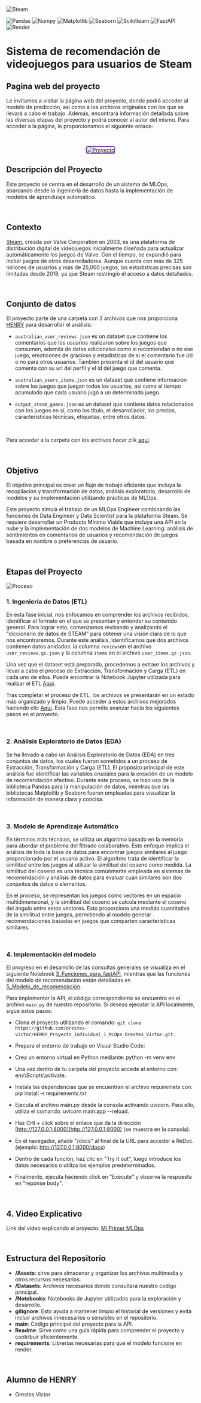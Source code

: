 ![Steam](Assets/Steam.png)
<br />


   
![Pandas](https://img.shields.io/badge/-Pandas-333333?style=flat&logo=pandas)
![Numpy](https://img.shields.io/badge/-Numpy-333333?style=flat&logo=numpy)
![Matplotlib](https://img.shields.io/badge/-Matplotlib-333333?style=flat&logo=matplotlib)
![Seaborn](https://img.shields.io/badge/-Seaborn-333333?style=flat&logo=seaborn)
![Scikitlearn](https://img.shields.io/badge/-Scikitlearn-333333?style=flat&logo=scikitlearn)
![FastAPI](https://img.shields.io/badge/-FastAPI-333333?style=flat&logo=fastapi)
![Render](https://img.shields.io/badge/-Render-333333?style=flat&logo=render)
<br />


# Sistema de recomendación de videojuegos para usuarios de Steam

## Pagina web del proyecto

Le invitamos a visitar la página web del proyecto, donde podrá acceder al modelo de predicción, así como a los archivos originales con los que se llevará a cabo el trabajo. Además, encontrará información detallada sobre las diversas etapas del proyecto y podrá conocer al autor del mismo. Para acceder a la página, le proporcionamos el siguiente enlace:

<br/>

<p align="center">
  <a href="https://orestesvictor.wixsite.com/henrylabs" target="_blank">
    <img src="https://img.shields.io/badge/Proyecto-%23000000.svg?&style=for-the-badge&logoColor=white&color=4B0082&labelColor=000000&logoWidth=20" alt="Proyecto" style="border: 2px solid #8A2BE2; border-radius: 5px;">
  </a>
</p>




## Descripción del Proyecto

Este proyecto se centra en el desarrollo de un sistema de MLOps, abarcando desde la ingeniería de datos hasta la implementación de modelos de aprendizaje automático.

<br/>

## Contexto

[Steam](https://store.steampowered.com/?l=spanish), creada por Valve Corporation en 2003, es una plataforma de distribución digital de videojuegos inicialmente diseñada para actualizar automáticamente los juegos de Valve. Con el tiempo, se expandió para incluir juegos de otros desarrolladores. Aunque cuenta con más de 325 millones de usuarios y más de 25,000 juegos, las estadísticas precisas son limitadas desde 2018, ya que Steam restringió el acceso a datos detallados.

<br/>

## Conjunto de datos

El proyecto parte de una carpeta con 3 archivos  que nos proporciona [HENRY](https://www.soyhenry.com/) para desarrollar el análisis:

* `australian_user_reviews.json` es un dataset que contiene los comentarios que los usuarios realizaron sobre los juegos que consumen, además de datos adicionales como si recomiendan o no ese juego, emoticones de gracioso y estadísticas de si el comentario fue útil o no para otros usuarios. También presenta el id del usuario que comenta con su url del perfil y el id del juego que comenta.

* `australian_users_items.json` es un dataset que contiene información sobre los juegos que juegan todos los usuarios, así como el tiempo acumulado que cada usuario jugó a un determinado juego.

* `output_steam_games.json` es un dataset que contiene datos relacionados con los juegos en sí, como los título, el desarrollador, los precios, características técnicas, etiquetas, entre otros datos.
<br/>

Para acceder a la carpeta con los archivos hacer clik [aqui](https://drive.google.com/drive/folders/1HqBG2-sUkz_R3h1dZU5F2uAzpRn7BSpj).

<br/>


## Objetivo

El objetivo principal es crear un flujo de trabajo eficiente que incluya la recopilación y transformación de datos, análisis exploratorio, desarrollo de modelos y su implementación utilizando prácticas de MLOps. <p/>

Este proyecto simula el trabajo de un MLOps Engineer combinando las funciones de Data Engineer y Data Scientist para la plataforma Steam. Se requiere desarrollar un Producto Mínimo Viable que incluya una API en la nube y la implementación de dos modelos de Machine Learning: análisis de sentimientos en comentarios de usuarios y recomendación de juegos basada en nombre o preferencias de usuario.

<br/>

## Etapas del Proyecto


![Proceso](Assets/Procesos_MLOps.png)
<br />

### 1. Ingeniería de Datos (ETL)
En esta fase inicial, nos enfocamos en comprender los archivos recibidos, identificar el formato en el que se presentan y entender su contenido general. Para lograr esto, comenzamos revisando y analizando el "diccionario de datos de STEAM" para obtener una visión clara de lo que nos encontraremos. Durante este análisis, identificamos que dos archivos contienen datos anidados: la columna `reviews`en el archivo `user_reviews.gz.json` y la columna `items` en el archivo `user_items.gz.json`.

Una vez que el dataset está preparado, procedemos a extraer los archivos y llevar a cabo el proceso de Extracción, Transformación y Carga (ETL) en cada uno de ellos. Puede encontrar la Notebook Jupyter utilizada para realizar el ETL [Aqui](https://colab.research.google.com/drive/1wpoG_OeerKu2RNRqlkmaiyt9TrYebUN9?usp=drive_link).

Tras completar el proceso de ETL, los archivos se presentarán en un estado más organizado y limpio. Puede acceder a estos archivos mejorados haciendo clic [Aqui](https://drive.google.com/drive/folders/1qvEJ80g96ZBjeuiH_M_Nv5Mnr_GACZ0t?usp=drive_link). Esta fase nos permite avanzar hacia los siguientes pasos en el proyecto.

<br />

### 2. Análisis Exploratorio de Datos (EDA)
Se ha llevado a cabo un Análisis Exploratorio de Datos (EDA) en tres conjuntos de datos, los cuales fueron sometidos a un proceso de Extracción, Transformación y Carga (ETL). El propósito principal de este análisis fue identificar las variables cruciales para la creación de un modelo de recomendación efectivo. Durante este proceso, se hizo uso de la biblioteca Pandas para la manipulación de datos, mientras que las bibliotecas Matplotlib y Seaborn fueron empleadas para visualizar la información de manera clara y concisa.

<br />


### 3. Modelo de Aprendizaje Automático
En términos más técnicos, se utiliza un algoritmo basado en la memoria para abordar el problema del filtrado colaborativo. Este enfoque implica el análisis de toda la base de datos para encontrar juegos similares al juego proporcionado por el usuario activo. El algoritmo trata de identificar la similitud entre los juegos al utilizar la similitud del coseno como medida. La similitud del coseno es una técnica comúnmente empleada en sistemas de recomendación y análisis de datos para evaluar cuán similares son dos conjuntos de datos o elementos.

En el proceso, se representan los juegos como vectores en un espacio multidimensional, y la similitud del coseno se calcula mediante el coseno del ángulo entre estos vectores. Esto proporciona una medida cuantitativa de la similitud entre juegos, permitiendo al modelo generar recomendaciones basadas en juegos que comparten características similares.

<br />


### 4. Implementación del modelo
El progreso en el desarrollo de las consultas generales se visualiza en el siguiente Notebook [3_Funciones_para_fastAPI](https://colab.research.google.com/drive/1yUsLQ8KTOljGb2sF0GZGaSlYyWsSntkG?usp=drive_link), mientras que las funciones del modelo de recomendación están detalladas en [5_Modelo_de_recomendación](https://colab.research.google.com/drive/1PJsL7z7FPH19FrA7mg4ncRF1FIbpkci4?usp=drive_link).


Para implementar la API, el código correspondiente se encuentra en el archivo `main.py` de nuestro repositorio. Si deseas ejecutar la API localmente, sigue estos pasos:

* Clona el proyecto utilizando el comando: `git clone https://github.com/orestes-victor/HENRY_Proyecto_Individual_1_MLOps_Orestes_Victor.git`. 

* Prepara el entorno de trabajo en Visual Studio Code:

* Crea un entorno virtual en Python mediante: python -m venv env

* Una vez dentro de tu carpeta del proyecto accede al entorno con: env\Scripts\activate.

* Instala las dependencias que se encuentran el archivo requiremets con: pip install -r requirements.txt

* Ejecuta el archivo main.py desde la consola activando uvicorn. Para ello, utiliza el comando: uvicorn main:app --reload.

* Haz Crtl + click sobre el enlace que da la dirección [http://127.0.0.1:8000](http://127.0.0.1:8000) (se muestra en la consola).

* En el navegador, añade "/docs" al final de la URL para acceder a ReDoc. (ejemplo: http://127.0.0.1:8000/docs)

* Dentro de cada función, haz clic en "Try it out", luego introduce los datos necesarios o utiliza los ejemplos predeterminados.

* Finalmente, ejecuta haciendo click en "Execute" y observa la respuesta en "reponse body".


  <br/>


## 4. Video Explicativo

Link del video explicando el proyecto: [Mi Primer MLOps](https://youtu.be/TkTCxtYVkzQ)

<br/>

## Estructura del Repositorio

- **/Assets**: sirve para almacenar y organizar los archivos multimedia y otros recursos necesarios.
- **/Datasets**: Archivos necesarios donde consultará nuestro codigo principal.
- **/Notebooks**: Notebooks de Jupyter utilizados para la exploración y desarrollo.
- **gitignore**: Esto ayuda a mantener limpio el historial de versiones y evita incluir archivos innecesarios o sensibles en el repositorio.
- **main**: Código principal del proyecto para la API.
- **Readme**: Sirve como una guía rápida para comprender el proyecto y contribuir eficientemente.
- **requirements**: Librerias necesarias para que el modelo funcione en render.

<br/>

## Alumno de HENRY

- Orestes Victor
